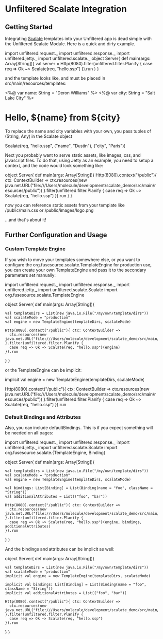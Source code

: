 # Unfiltered Scalate Integration

## Getting Started

Integrating [Scalate](http://scalate.fusesource.org/) templates into your Unfiltered app is dead simple with the Unfiltered Scalate Module.  Here is a quick and dirty example.

import unfiltered.request._
import unfiltered.response._
import unfiltered.jetty._
import unfiltered.scalate._
object Server{
  def main(args: Array[String]){
    val server = Http(8080).filter(unfiltered.filter.Planify {
      case req => Ok ~> Scalate(req, "hello.ssp")
    }).run
  }
}

and the template looks like, and must be placed in src/main/resources/templates:

<%@ var name: String = "Deron Williams" %>
<%@ var city: String = "Salt Lake City" %>
<h1>Hello, ${name} from ${city}</h1>

To replace the name and city variables with your own, you pass tuples of (String, Any) in the Scalate object

Scalate(req, "hello.ssp", ("name", "Dustin"), ("city", "Paris"))

Next you probably want to serve static assets, like images, css, and javascript files.  To do that, using Jetty as an example, you need to setup a context, and the code would look something like:

object Server{
  def main(args: Array[String]){
    Http(8080).context("/public"){ ctx: ContextBuilder =>
      ctx.resources(new java.net.URL("file:///Users/molecule/development/scalate_demo/src/main/resources/public"))
    }.filter(unfiltered.filter.Planify {
      case req => Ok ~> Scalate(req, "hello.ssp")
    }).run
  }
}

now you can reference static assets from your template like /public/main.css or /public/images/logo.png

...and that's about it!

## Further Configuration and Usage


### Custom Template Engine
If you wish to move your templates somewhere else, or you want to configure the org.fusesource.scalate.TemplateEngine for production use, you can create your own TemplateEngine and pass it to the secondary parameters set manually:

import unfiltered.request._
import unfiltered.response._
import unfiltered.jetty._
import unfiltered.scalate.Scalate
import org.fusesource.scalate.TemplateEngine

object Server{
  def main(args: Array[String]){
    
    val templateDirs = List(new java.io.File("/my/own/template/dirs"))
    val scalateMode = "production"
    val engine = new TemplateEngine(templateDirs, scalateMode)
    
    Http(8080).context("/public"){ ctx: ContextBuilder =>
      ctx.resources(new java.net.URL("file:///Users/molecule/development/scalate_demo/src/main/resources/public"))
    }.filter(unfiltered.filter.Planify {
      case req => Ok ~> Scalate(req, "hello.ssp")(engine)
    }).run
  }
}

or the TemplateEngine can be implicit:

implicit val engine = new TemplateEngine(templateDirs, scalateMode)

Http(8080).context("/public"){ ctx: ContextBuilder =>
  ctx.resources(new java.net.URL("file:///Users/molecule/development/scalate_demo/src/main/resources/public"))
}.filter(unfiltered.filter.Planify {
  case req => Ok ~> Scalate(req, "hello.ssp")
}).run

### Default Bindings and Attributes

Also, you can include defaultBindings.  This is if you expect something will be needed on all pages:

import unfiltered.request._
import unfiltered.response._
import unfiltered.jetty._
import unfiltered.scalate.Scalate
import org.fusesource.scalate.{TemplateEngine, Binding}

object Server{
  def main(args: Array[String]){
    
    val templateDirs = List(new java.io.File("/my/own/template/dirs"))
    val scalateMode = "production"
    val engine = new TemplateEngine(templateDirs, scalateMode)
    
    val bindings: List[Binding] = List(Binding(name = "foo", className = "String"))
    val additionalAttributes = List(("foo", "bar"))
    
    Http(8080).context("/public"){ ctx: ContextBuilder =>
      ctx.resources(new java.net.URL("file:///Users/molecule/development/scalate_demo/src/main/resources/public"))
    }.filter(unfiltered.filter.Planify {
      case req => Ok ~> Scalate(req, "hello.ssp")(engine, bindings, additionalAttributes)
    }).run
  }
}

And the bindings and attributes can be implicit as well:

object Server{
  def main(args: Array[String]){
    
    val templateDirs = List(new java.io.File("/my/own/template/dirs"))
    val scalateMode = "production"
    implicit val engine = new TemplateEngine(templateDirs, scalateMode)
    
    implicit val bindings: List[Binding] = List(Binding(name = "foo", className = "String"))
    implicit val additionalAttributes = List(("foo", "bar"))
    
    Http(8080).context("/public"){ ctx: ContextBuilder =>
      ctx.resources(new java.net.URL("file:///Users/molecule/development/scalate_demo/src/main/resources/public"))
    }.filter(unfiltered.filter.Planify {
      case req => Ok ~> Scalate(req, "hello.ssp")
    }).run
  }
}